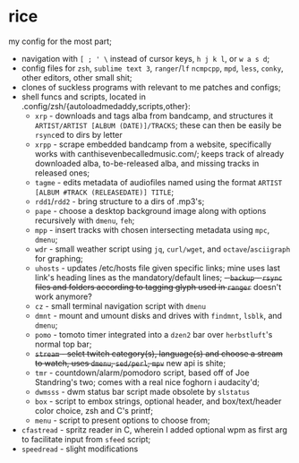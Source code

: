 # rice
my config for the most part;
- navigation with `[ ; ' \` instead of cursor keys, `h j k l`, or `w a s d`;
- config files for `zsh`, `sublime text 3`, `ranger`/`lf` `ncmpcpp`, `mpd`, `less`, `conky`, other editors, other small shit;
- clones of suckless programs with relevant to me patches and configs;
- shell funcs and scripts, located in .config/zsh/{autoloadmedaddy,scripts,other}:
  - `xrp` - downloads and tags alba from bandcamp, and structures it `ARTIST/ARTIST [ALBUM (DATE)]/TRACKS`; these can then be easily be `rsync`ed to dirs by letter
  - `xrpp` - scrape embedded bandcamp from a website, specifically works with canthisevenbecalledmusic.com/; keeps track of already downloaded alba, to-be-released alba, and missing tracks in released ones;
  - `tagme` - edits metadata of audiofiles named using the format `ARTIST [ALBUM #TRACK (RELEASEDATE)] TITLE`;
  - `rdd1`/`rdd2` - bring structure to a dirs of .mp3's;
  - `pape` - choose a desktop background image along with options recursively with `dmenu`, `feh`;
  - `mpp` - insert tracks with chosen intersecting metadata using `mpc`, `dmenu`;
  - `wdr` - small weather script using `jq`, `curl/wget`, and `octave`/`asciigraph` for graphing;
  - `uhosts` - updates /etc/hosts file given specific links; mine uses last link's heading lines as the mandatory/default lines;
  ~~- `backup` -  `rsync` files and folders according to tagging glyph used in `ranger`~~ doesn't work anymore?
  - `cz` - small terminal navigation script with `dmenu`
  - `dmnt` - mount and umount disks and drives with `findmnt`, `lsblk`, and `dmenu`;
  - `pomo` - tomoto timer integrated into a `dzen2` bar over `herbstluft`'s normal top bar;
  - ~~`stream` - selct twitch category(s), language(s) and choose a stream to watch, uses `dmenu`, `sed/perl`, `mpv`~~ new api is shite;
  - `tmr` - countdown/alarm/pomodoro script, based off of Joe Standring's two; comes with a real nice foghorn i audacity'd;
  - `dwmsss` - dwm status bar script made obsolete by `slstatus` 
  - `box` - script to embox strings, optional header, and box/text/header color choice, zsh and C's printf;
  - `menu` - script to present options to choose from;
- `cfastread` - spritz reader in C, wherein I added optional wpm as first arg to facilitate input from `sfeed` script;
- `speedread` - slight modifications
